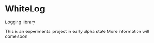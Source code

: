 WhiteLog
========

Logging library

This is an experimental project in early alpha state
More information will come soon
